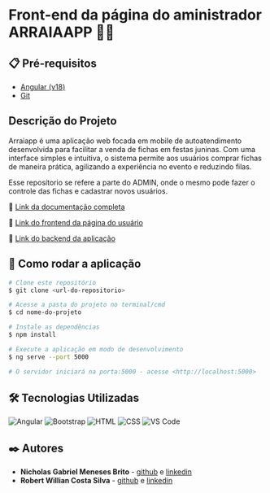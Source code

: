# Front-end da página do aministrador ARRAIAAPP 🎉🌽

## 📋 Pré-requisitos

- [Angular (v18)](https://v18.angular.dev)
- [Git](https://git-scm.com)

## Descrição do Projeto

Arraiapp é uma aplicação web focada em mobile de autoatendimento desenvolvida para facilitar a venda de fichas em festas juninas. Com uma interface simples e intuitiva, o sistema permite aos usuários comprar fichas de maneira prática, agilizando a experiência no evento e reduzindo filas.

Esse reposítorio se refere a parte do ADMIN, onde o mesmo pode fazer o controle das fichas e cadastrar novos usuários.

📌 [Link da documentação completa](https://example.com)

📌 [Link do frontend da página do usuário](https://github.com/arraiapp/arraiapp_front)

📌 [Link do backend da aplicação](https://github.com/arraiapp/arraiapp)

## 🚀 Como rodar a aplicação

```bash
# Clone este repositório
$ git clone <url-do-repositorio> 

# Acesse a pasta do projeto no terminal/cmd
$ cd nome-do-projeto

# Instale as dependências
$ npm install

# Execute a aplicação em modo de desenvolvimento
$ ng serve --port 5000

# O servidor iniciará na porta:5000 - acesse <http://localhost:5000>
```

## 🛠 Tecnologias Utilizadas

![Angular](https://img.shields.io/badge/Angular-DD0031?style=for-the-badge&logo=angular&logoColor=white)  ![Bootstrap](https://img.shields.io/badge/Bootstrap-563D7C?style=for-the-badge&logo=bootstrap&logoColor=white)  ![HTML](https://img.shields.io/badge/HTML5-E34F26?style=for-the-badge&logo=html5&logoColor=white)  ![CSS](https://img.shields.io/badge/CSS3-1572B6?style=for-the-badge&logo=css3&logoColor=white)  ![VS Code](https://img.shields.io/badge/VS_Code-007ACC?style=for-the-badge&logo=visual-studio-code&logoColor=white)

## ✒️ Autores

* **Nicholas Gabriel Meneses Brito** - [github](https://github.com/RobertoWillian) e [linkedin](https://www.linkedin.com/in/robert-willian-costa-silva)
* **Robert Willian Costa Silva** - [github](https://github.com/RobertoWillian) e [linkedin](https://www.linkedin.com/in/robert-willian-costa-silva)


